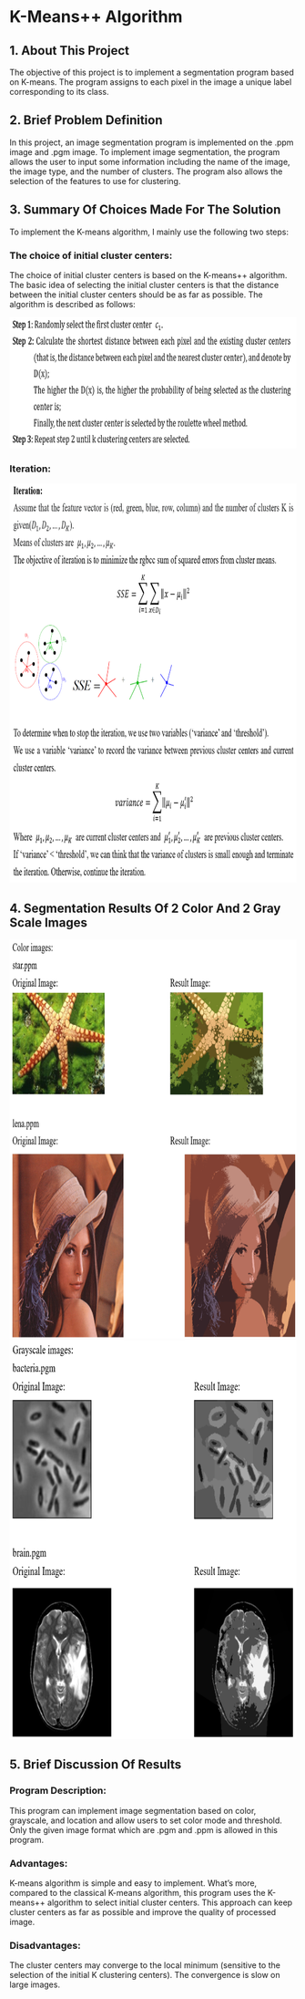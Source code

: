 # K-Means++ Algorithm

## 1. About This Project
The objective of this project is to implement a segmentation program based on K-means. The program assigns to each pixel in the image a unique label corresponding to its class.

## 2. Brief Problem Definition
In this project, an image segmentation program is implemented on the .ppm image and .pgm image. To implement image segmentation, the program allows the user to input some information including the name of the image, the image type, and the number of clusters. The program also allows the selection of the features to use for clustering.

## 3. Summary Of Choices Made For The Solution
To implement the K-means algorithm, I mainly use the following two steps:

### The choice of initial cluster centers:
The choice of initial cluster centers is based on the K-means++ algorithm.
The basic idea of selecting the initial cluster centers is that the distance between the initial cluster centers should be as far as possible.
The algorithm is described as follows:

<img src="imgs/3.1.jpg" height="230px">

### Iteration:
<img src="imgs/3.2.jpg" height="700px">

## 4. Segmentation Results Of 2 Color And 2 Gray Scale Images
<img src="imgs/color-images.jpg" height="700px">
<img src="imgs/gray-images.jpg" height="700px">

## 5. Brief Discussion Of Results
### Program Description: 
This program can implement image segmentation based on color, grayscale, and location and allow users to set color mode and threshold. Only the given image format which are .pgm and .ppm is allowed in this program.

### Advantages: 
K-means algorithm is simple and easy to implement. What’s more, compared to the classical K-means algorithm, this program uses the K-means++ algorithm to select initial cluster centers. This approach can keep cluster centers as far as possible and improve the quality of processed image.

### Disadvantages: 
The cluster centers may converge to the local minimum (sensitive to the selection of the initial K
clustering centers). The convergence is slow on large images.
